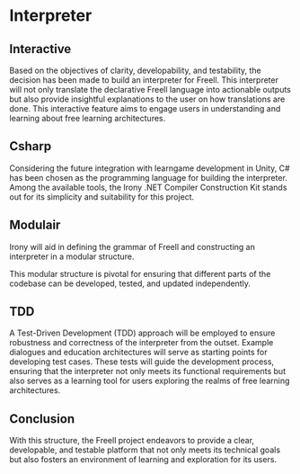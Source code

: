 # Interpreter

## Interactive
Based on the objectives of clarity, developability, and testability,
the decision has been made to build an interpreter for Freell.
This interpreter will not only translate the declarative Freell language into actionable outputs
but also provide insightful explanations to the user on how translations are done.
This interactive feature aims to engage users in understanding and learning about free learning architectures.

## Csharp
Considering the future integration with learngame development in Unity,
C# has been chosen as the programming language for building the interpreter.
Among the available tools,
the Irony .NET Compiler Construction Kit stands out for its simplicity
and suitability for this project.

## Modulair
Irony will aid in defining the grammar of Freell
and constructing an interpreter in a modular structure.

This modular structure is pivotal for ensuring that different parts of the codebase can be developed, 
tested, and updated independently.

## TDD
A Test-Driven Development (TDD) approach will be employed
to ensure robustness and correctness of the interpreter from the outset.
Example dialogues and education architectures will serve as starting points for developing test cases.
These tests will guide the development process,
ensuring that the interpreter not only meets its functional requirements
but also serves as a learning tool for users exploring the realms of free learning architectures.

## Conclusion
With this structure, the Freell project endeavors to provide a clear, developable, and testable platform
that not only meets its technical goals
but also fosters an environment of learning and exploration for its users.
